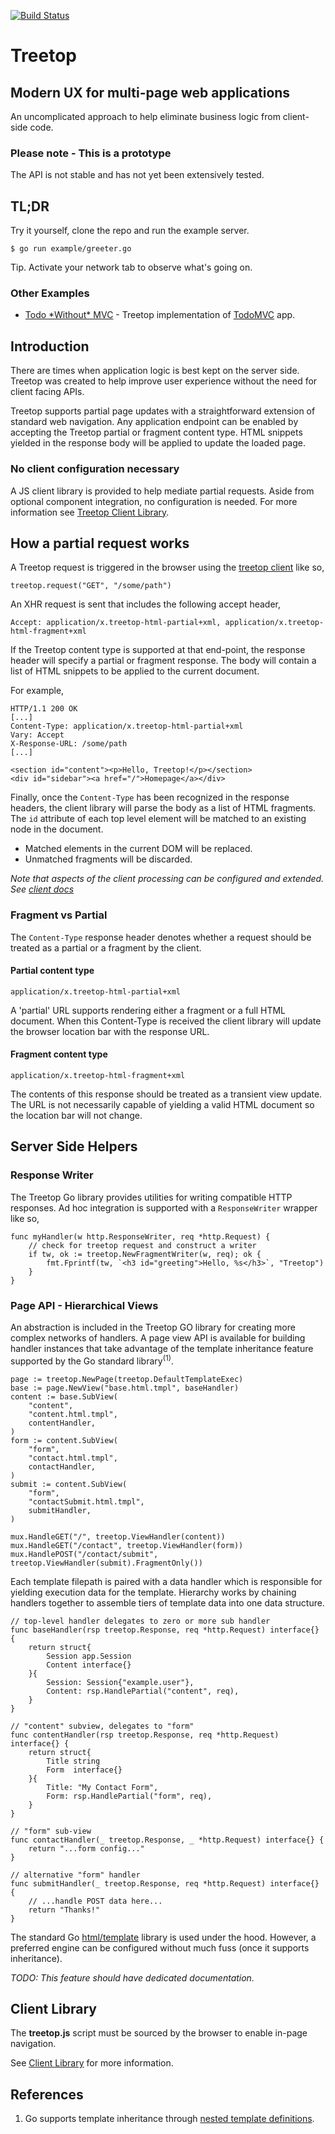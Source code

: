 [![Build Status](https://travis-ci.org/rur/treetop.svg?branch=v0.2.0)](https://travis-ci.org/rur/treetop)

# Treetop

## Modern UX for multi-page web applications

An uncomplicated approach to help eliminate business logic from client-side code.

### Please note - This is a prototype

The API is not stable and has not yet been extensively tested.

## TL;DR

Try it yourself, clone the repo and run the example server.

    $ go run example/greeter.go

Tip. Activate your network tab to observe what's going on.

### Other Examples

- [Todo \*Without\* MVC](https://github.com/rur/todowithoutmvc) - Treetop implementation of [TodoMVC](http://todomvc.com) app.

## Introduction

There are times when application logic is best kept on the server side. Treetop was created to help improve user experience without the need for client facing APIs.

Treetop supports partial page updates with a straightforward extension of standard web navigation. Any application endpoint can be enabled by accepting the Treetop partial or fragment content type. HTML snippets yielded in the response body will be applied to update the loaded page.


### No client configuration necessary

A JS client library is provided to help mediate partial requests. Aside from optional component integration, no configuration is needed. For more information see [Treetop Client Library](https://github.com/rur/treetop-client).


## How a partial request works

A Treetop request is triggered in the browser using the [treetop client](https://github.com/rur/treetop-client) like so,

    treetop.request("GET", "/some/path")

An XHR request is sent that includes the following accept header,

    Accept: application/x.treetop-html-partial+xml, application/x.treetop-html-fragment+xml

If the Treetop content type is supported at that end-point, the response header will specify a partial or fragment response. The body will contain a list of HTML snippets to be applied to the current document.

For example,

    HTTP/1.1 200 OK
    [...]
    Content-Type: application/x.treetop-html-partial+xml
    Vary: Accept
    X-Response-URL: /some/path
    [...]

    <section id="content"><p>Hello, Treetop!</p></section>
    <div id="sidebar"><a href="/">Homepage</a></div>

Finally, once the `Content-Type` has been recognized in the response headers, the client library will parse the body as a list of HTML fragments. The `id` attribute of each top level element will be matched to an existing node in the document.

* Matched elements in the current DOM will be replaced.
* Unmatched fragments will be discarded.

_Note that aspects of the client processing can be configured and extended. See [client docs](https://github.com/rur/treetop-client)_


### Fragment vs Partial

The `Content-Type` response header denotes whether a request should be treated as a partial or a fragment by the client.

#### Partial content type

    application/x.treetop-html-partial+xml

A 'partial' URL supports rendering either a fragment or a full HTML document. When this Content-Type is received the client library will update the browser location bar with the response URL.

#### Fragment content type

    application/x.treetop-html-fragment+xml

The contents of this response should be treated as a transient view update. The URL is not necessarily capable of yielding a valid HTML document so the location bar will not change.

## Server Side Helpers

### Response Writer

The Treetop Go library provides utilities for writing compatible HTTP responses. Ad hoc integration is supported with a `ResponseWriter` wrapper like so,

    func myHandler(w http.ResponseWriter, req *http.Request) {
        // check for treetop request and construct a writer
        if tw, ok := treetop.NewFragmentWriter(w, req); ok {
            fmt.Fprintf(tw, `<h3 id="greeting">Hello, %s</h3>`, "Treetop")
        }
    }

### Page API - Hierarchical Views

An abstraction is included in the Treetop GO library for creating more complex networks of handlers. A page view API is available for building handler instances that take advantage of the template inheritance feature supported by the Go standard library<sup>(1)</sup>.

    page := treetop.NewPage(treetop.DefaultTemplateExec)
    base := page.NewView("base.html.tmpl", baseHandler)
    content := base.SubView(
        "content",
        "content.html.tmpl",
        contentHandler,
    )
    form := content.SubView(
        "form",
        "contact.html.tmpl",
        contactHandler,
    )
    submit := content.SubView(
        "form",
        "contactSubmit.html.tmpl",
        submitHandler,
    )

    mux.HandleGET("/", treetop.ViewHandler(content))
    mux.HandleGET("/contact", treetop.ViewHandler(form))
    mux.HandlePOST("/contact/submit", treetop.ViewHandler(submit).FragmentOnly())

Each template filepath is paired with a data handler which is responsible for yielding execution data for the template. Hierarchy works by chaining handlers together to assemble tiers of template data into one data structure.

    // top-level handler delegates to zero or more sub handler
    func baseHandler(rsp treetop.Response, req *http.Request) interface{} {
        return struct{
            Session app.Session
            Content interface{}
        }{
            Session: Session{"example.user"},
            Content: rsp.HandlePartial("content", req),
        }
    }

    // "content" subview, delegates to "form"
    func contentHandler(rsp treetop.Response, req *http.Request) interface{} {
        return struct{
            Title string
            Form  interface{}
        }{
            Title: "My Contact Form",
            Form: rsp.HandlePartial("form", req),
        }
    }

    // "form" sub-view
    func contactHandler(_ treetop.Response, _ *http.Request) interface{} {
        return "...form config..."
    }

    // alternative "form" handler
    func submitHandler(_ treetop.Response, req *http.Request) interface{} {
        // ...handle POST data here...
        return "Thanks!"
    }


The standard Go [html/template](https://golang.org/pkg/html/template/) library is used under the hood. However, a preferred engine can be configured without much fuss (once it supports inheritance).

_TODO: This feature should have dedicated documentation._

## Client Library

The __treetop.js__ script must be sourced by the browser to enable in-page navigation.

See [Client Library](https://github.com/rur/treetop-client) for more information.


## References
1. Go supports template inheritance through [nested template definitions](https://tip.golang.org/pkg/text/template/#hdr-Nested_template_definitions).
